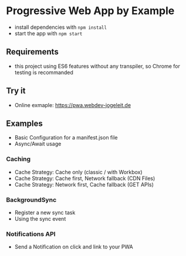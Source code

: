 # Progressive Web App by Example

* install dependencies with ``npm install``
* start the app with ``npm start``

## Requirements

* this project using ES6 features without any transpiler, so Chrome for testing is recommanded

## Try it

* Online exmaple: https://pwa.webdev-jogeleit.de

## Examples

* Basic Configuration for a manifest.json file
* Async/Await usage

### Caching

* Cache Strategy: Cache only (classic / with Workbox)
* Cache Strategy: Cache first, Network fallback (CDN Files)
* Cache Strategy: Network first, Cache fallback (GET APIs)

### BackgroundSync

* Register a new sync task
* Using the sync event

### Notifications API

* Send a Notification on click and link to your PWA
